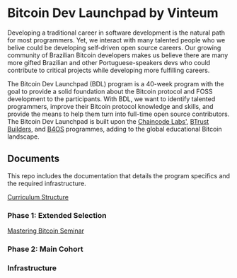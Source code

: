 # Bitcoin Dev Launchpad by Vinteum

Developing a traditional career in software development is the natural path for
most programmers. Yet, we interact with many talented people who we belive could
be developing self-driven open source careers. Our growing community of
Brazilian Bitcoin developers makes us believe there are many more gifted
Brazilian and other Portuguese-speakers devs who could contribute to
critical projects while developing more fulfilling careers.

The Bitcoin Dev Launchpad (BDL) program is a 40-week program with the goal to
provide a solid foundation about the Bitcoin protocol and FOSS development to
the participants. With BDL, we want to identify talented programmers, improve
their Bitcoin protocol knowledge and skills, and provide the means to help them
turn into full-time open source contributors. The Bitcoin Dev Launchpad is built
upon the [Chaincode Labs'](https://learning.chaincode.com), [BTrust
Builders](https://www.btrust.tech/builders), and
[B4OS](https://www.libreriadesatoshi.com/b4os) programmes, adding to the global
educational Bitcoin landscape.

## Documents

This repo includes the documentation that details the program specifics and the
required infrastructure.

[Curriculum Structure](curriculum-structure.md)

### Phase 1: Extended Selection
[Mastering Bitcoin Seminar](https://github.com/vinteum-bdl/mastering-bitcoin-seminar)

### Phase 2: Main Cohort

### Infrastructure

